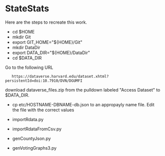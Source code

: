 # StateStats

Here are the steps to recreate this work.

* cd $HOME
* mkdir Git
* export GIT_HOME="${HOME}/Git"
* mkdir DataDir
* export DATA_DIR="${HOME}/DataDir"
* cd $DATA_DIR

Go to the following URL
```
   https://dataverse.harvard.edu/dataset.xhtml?persistentId=doi:10.7910/DVN/DGUMFI
```
   download dataverse_files.zip from the pulldown labeled "Access Dataset" to $DATA_DIR. 

* cp etc/HOSTNAME-DBNAME-db.json to an appropayly name file. Edit the file with the correct values

* importRdata.py
* importRdataFromCsv.py
* genCountyJson.py
* genVotingGraphs3.py
